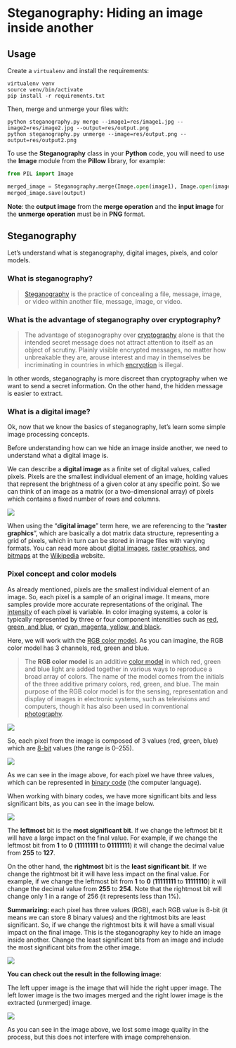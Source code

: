 
# Steganography: Hiding an image inside another

## Usage

Create a `virtualenv` and install the requirements:

```
virtualenv venv
source venv/bin/activate
pip install -r requirements.txt
```

Then, merge and unmerge your files with:

```
python steganography.py merge --image1=res/image1.jpg --image2=res/image2.jpg --output=res/output.png
python steganography.py unmerge --image=res/output.png --output=res/output2.png
```

To use the **Steganography** class in your **Python** code, you will need to use the **Image** module from the **Pillow** library, for example:

```python
from PIL import Image

merged_image = Steganography.merge(Image.open(image1), Image.open(image2))
merged_image.save(output)
```

**Note**: the **output image** from the **merge operation** and the **input image** for the **unmerge operation** must be in **PNG** format.

## Steganography

Let’s understand what is steganography, digital images, pixels, and color models.

### What is steganography?

> [Steganography](https://en.wikipedia.org/wiki/Steganography) is the practice of concealing a file, message, image, or video within another file, message, image, or video.

### What is the advantage of steganography over cryptography?
> The advantage of steganography over [cryptography](https://en.wikipedia.org/wiki/Cryptography) alone is that the intended secret message does not attract attention to itself as an object of scrutiny. Plainly visible encrypted messages, no matter how unbreakable they are, arouse interest and may in themselves be incriminating in countries in which [encryption](https://en.wikipedia.org/wiki/Encryption) is illegal.

In other words, steganography is more discreet than cryptography when we want to send a secret information. On the other hand, the hidden message is easier to extract.

### What is a digital image?

Ok, now that we know the basics of steganography, let’s learn some simple image processing concepts.

Before understanding how can we hide an image inside another, we need to understand what a digital image is.

We can describe a **digital image** as a finite set of digital values, called pixels. Pixels are the smallest individual element of an image, holding values that represent the brightness of a given color at any specific point. So we can think of an image as a matrix (or a two-dimensional array) of pixels which contains a fixed number of rows and columns.

![](https://cdn-images-1.medium.com/max/2000/1*-Vreo05sajRL8dRibXIWXA.png)

When using the “**digital image**” term here, we are referencing to the “**raster graphics**”, which are basically a dot matrix data structure, representing a grid of pixels, which in turn can be stored in image files with varying formats. You can read more about [digital images](https://en.wikipedia.org/wiki/Digital_image), [raster graphics](https://en.wikipedia.org/wiki/Raster_graphics), and [bitmaps](https://en.wikipedia.org/wiki/Bitmap) at the [Wikipedia](https://en.wikipedia.org/wiki/Main_Page) website.

### Pixel concept and color models

As already mentioned, pixels are the smallest individual element of an image. So, each pixel is a sample of an original image. It means, more samples provide more accurate representations of the original. The [intensity](https://en.wikipedia.org/wiki/Intensity_(physics)) of each pixel is variable. In color imaging systems, a color is typically represented by three or four component intensities such as [red, green, and blue](https://en.wikipedia.org/wiki/RGB_color_model), or [cyan, magenta, yellow, and black](https://en.wikipedia.org/wiki/CMYK_color_model).

Here, we will work with the [RGB color model](https://en.wikipedia.org/wiki/RGB_color_model). As you can imagine, the RGB color model has 3 channels, red, green and blue.
> The **RGB color model** is an additive [color model](https://en.wikipedia.org/wiki/Color_model) in which red, green and blue light are added together in various ways to reproduce a broad array of colors. The name of the model comes from the initials of the three additive primary colors, red, green, and blue. The main purpose of the RGB color model is for the sensing, representation and display of images in electronic systems, such as televisions and computers, though it has also been used in conventional [photography](https://en.wikipedia.org/wiki/Photography).

![](https://cdn-images-1.medium.com/max/2000/1*tcTa2Cst3FXkDpxTg-_1mA.jpeg)

So, each pixel from the image is composed of 3 values (red, green, blue) which are [8-bit](https://en.wikipedia.org/wiki/8-bit) values (the range is 0–255).

![](https://cdn-images-1.medium.com/max/2000/1*Mt3yDPhS3aq_spPfWTW9BA.png)

As we can see in the image above, for each pixel we have three values, which can be represented in [binary code](https://en.wikipedia.org/wiki/Binary_code) (the computer language).

When working with binary codes, we have more significant bits and less significant bits, as you can see in the image below.

![](https://cdn-images-1.medium.com/max/2000/1*YQGZLBpDn2U9Bu8sZphzXQ.jpeg)

The **leftmost** bit is the **most significant bit**. If we change the leftmost bit it will have a large impact on the final value. For example, if we change the leftmost bit from **1** to **0** (**11111111** to **01111111**) it will change the decimal value from **255** to **127**.

On the other hand, the **rightmost** bit is the **least significant bit**. If we change the rightmost bit it will have less impact on the final value. For example, if we change the leftmost bit from **1** to **0** (**11111111** to **11111110**) it will change the decimal value from **255** to **254**. Note that the rightmost bit will change only 1 in a range of 256 (it represents less than 1%).

**Summarizing:** each pixel has three values (RGB), each RGB value is 8-bit (it means we can store 8 binary values) and the rightmost bits are least significant. So, if we change the rightmost bits it will have a small visual impact on the final image. This is the steganography key to hide an image inside another. Change the least significant bits from an image and include the most significant bits from the other image.

![](https://cdn-images-1.medium.com/max/2000/1*kpDa0jt6ftSce4b4DQA2MQ.png)

**You can check out the result in the following image**:

The left upper image is the image that will hide the right upper image. The left lower image is the two images merged and the right lower image is the extracted (unmerged) image.

![](https://cdn-images-1.medium.com/max/2000/1*4paRMea_BGeNpJ2VzFGCoA.png)

As you can see in the image above, we lost some image quality in the process, but this does not interfere with image comprehension.
